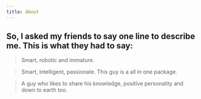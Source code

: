 ```yaml
---
title: About
---
```


## So, I asked my friends to say one line to describe me. This is what they had to say:

> Smart, robotic and immature.

> Smart, intelligent, passionate. This guy is a all in one package.

> A guy who likes to share his knowledge, positive personality and down to earth too.